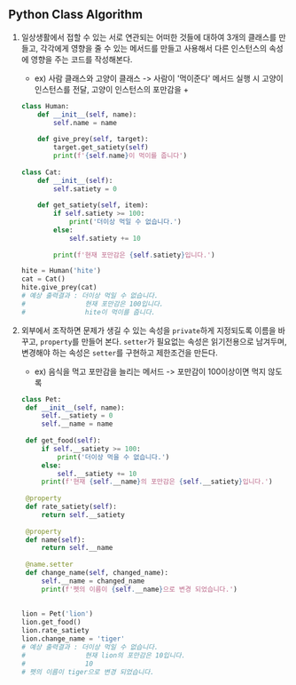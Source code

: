## Python Class Algorithm

1. 일상생활에서 접할 수 있는 서로 연관되는 어떠한 것들에 대하여 3개의 클래스를 만들고, 각각에게 영향을 줄 수 있는 메서드를 만들고 사용해서 다른 인스턴스의 속성에 영향을 주는 코드를 작성해본다.

   - ex) 사람 클래스와 고양이 클래스 -> 사람이 '먹이준다' 메서드 실행 시 고양이 인스턴스를 전달, 고양이 인스턴스의 포만감을 +

   ```python
   class Human:
       def __init__(self, name):
           self.name = name
       
       def give_prey(self, target):
           target.get_satiety(self)
           print(f'{self.name}이 먹이를 줍니다')
       
   class Cat:
       def __init__(self):
           self.satiety = 0
           
       def get_satiety(self, item):
           if self.satiety >= 100:
               print('더이상 먹일 수 없습니다.')
           else:
               self.satiety += 10
               
           print(f'현재 포만감은 {self.satiety}입니다.')
   
   hite = Human('hite')
   cat = Cat()
   hite.give_prey(cat)
   # 예상 출력결과 : 더이상 먹일 수 없습니다.
   #  			   현재 포만감은 100입니다.
   #			   hite이 먹이를 줍니다.
   ```

   

2. 외부에서 조작하면 문제가 생길 수 있는 속성을 `private`하게 지정되도록 이름을 바꾸고, `property`를 만들어 본다. `setter`가 필요없는 속성은 읽기전용으로 남겨두며, 변경해야 하는 속성은 `setter`를 구현하고 제한조건을 만든다.

   - ex) 음식을 먹고 포만감을 늘리는 메서드 -> 포만감이 100이상이면 먹지 않도록

   ```python
   class Pet:
    def __init__(self, name):
        self.__satiety = 0
        self.__name = name
        
    def get_food(self):
        if self.__satiety >= 100:
            print('더이상 먹을 수 없습니다.')
        else:
            self.__satiety += 10            
        print(f'현재 {self.__name}의 포만감은 {self.__satiety}입니다.')
    
    @property
    def rate_satiety(self):
        return self.__satiety
    
    @property
    def name(self):
        return self.__name
    
    @name.setter
    def change_name(self, changed_name):
        self.__name = changed_name
        print(f'펫의 이름이 {self.__name}으로 변경 되었습니다.')
        
       
   lion = Pet('lion')
   lion.get_food()
   lion.rate_satiety
   lion.change_name = 'tiger'
   # 예상 출력결과 : 더이상 먹일 수 없습니다.
   #  			   현재 lion의 포만감은 10입니다.
   #			   10
   # 펫의 이름이 tiger으로 변경 되었습니다.
   ```
